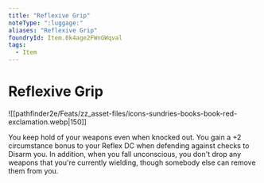 ```yaml
---
title: "Reflexive Grip"
noteType: ":luggage:"
aliases: "Reflexive Grip"
foundryId: Item.0k4age2FWnGWqval
tags:
  - Item
---
```


# Reflexive Grip
![[pathfinder2e/Feats/zz_asset-files/icons-sundries-books-book-red-exclamation.webp|150]]

You keep hold of your weapons even when knocked out. You gain a +2 circumstance bonus to your Reflex DC when defending against checks to Disarm you. In addition, when you fall unconscious, you don't drop any weapons that you're currently wielding, though somebody else can remove them from you.
